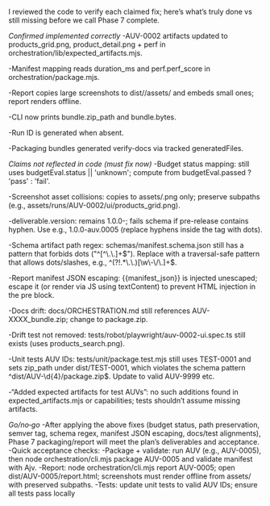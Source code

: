 I reviewed the code to verify each claimed fix; here’s what’s truly done vs still missing before we call Phase 7 complete.

_Confirmed implemented correctly_
-AUV-0002 artifacts updated to products_grid.png, product_detail.png + perf in orchestration/lib/expected_artifacts.mjs.

-Manifest mapping reads duration_ms and perf.perf_score in orchestration/package.mjs.

-Report copies large screenshots to dist/<AUV>/assets/ and embeds small ones; report renders offline.

-CLI now prints bundle.zip_path and bundle.bytes.

-Run ID is generated when absent.

-Packaging bundles generated verify-docs via tracked generatedFiles.

_Claims not reflected in code (must fix now)_
-Budget status mapping: still uses budgetEval.status || 'unknown'; compute from budgetEval.passed ? 'pass' : 'fail'.

-Screenshot asset collisions: copies to assets/<basename>.png only; preserve subpaths (e.g., assets/runs/AUV-0002/ui/products_grid.png).

-deliverable.version: remains 1.0.0-<auv-id>; fails schema if pre-release contains hyphen. Use e.g., 1.0.0-auv.0005 (replace hyphens inside the tag with dots).

-Schema artifact path regex: schemas/manifest.schema.json still has a pattern that forbids dots ("^[^\\.\\.]+$"). Replace with a traversal-safe pattern that allows dots/slashes, e.g., ^(?!.*\.\.)[\w\-\/\.]+$.

-Report manifest JSON escaping: {{manifest_json}} is injected unescaped; escape it (or render via JS using textContent) to prevent HTML injection in the pre block.

-Docs drift: docs/ORCHESTRATION.md still references AUV-XXXX_bundle.zip; change to package.zip.

-Drift test not removed: tests/robot/playwright/auv-0002-ui.spec.ts still exists (uses products_search.png).

-Unit tests AUV IDs: tests/unit/package.test.mjs still uses TEST-0001 and sets zip_path under dist/TEST-0001, which violates the schema pattern ^dist/AUV-\d{4}/package\.zip$. Update to valid AUV-9999 etc.

-“Added expected artifacts for test AUVs”: no such additions found in expected_artifacts.mjs or capabilities; tests shouldn’t assume missing artifacts.

_Go/no‑go_
-After applying the above fixes (budget status, path preservation, semver tag, schema regex, manifest JSON escaping, docs/test alignments), Phase 7 packaging/report will meet the plan’s deliverables and acceptance.
-Quick acceptance checks:
-Package + validate: run AUV (e.g., AUV-0005), then node orchestration/cli.mjs package AUV-0005 and validate manifest with Ajv.
-Report: node orchestration/cli.mjs report AUV-0005; open dist/AUV-0005/report.html; screenshots must render offline from assets/ with preserved subpaths.
-Tests: update unit tests to valid AUV IDs; ensure all tests pass locally
